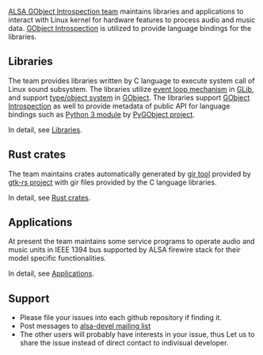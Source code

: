 [ALSA GObject Introspection team](https://github.com/orgs/alsa-project/teams/gobject-introspection)
maintains libraries and applications to interact with Linux kernel for hardware features to process
audio and music data.  [GObject Introspection](https://gi.readthedocs.io/) is utilized to provide
language bindings for the libraries.

## Libraries

The team provides libraries written by C language to execute system call of Linux sound subsystem.
The libraries utilize [event loop mechanism](https://docs.gtk.org/glib/main-loop.html) in
[GLib](https://docs.gtk.org/glib/), and support
[type/object system](https://docs.gtk.org/gobject/concepts.html) in
[GObject](https://docs.gtk.org/gobject/). The libraries support
[GObject Introspection](https://gi.readthedocs.io/) as well to provide metadata of public API for
language bindings such as [Python 3 module](https://pypi.org/project/PyGObject/) by
[PyGObject project](pygobject.readthedocs.io/).

In detail, see [Libraries](libraries.md).

## Rust crates

The team maintains crates automatically generated by [gir tool](https://gtk-rs.org/gir/book/) provided
by [gtk-rs project](https://gtk-rs.org/) with gir files provided by the C language libraries.

In detail, see [Rust crates](crates.md).

## Applications

At present the team maintains some service programs to operate audio and music units
in IEEE 1394 bus supported by ALSA firewire stack for their model specific functionalities.

In detail, see [Applications](applications.md).

## Support

* Please file your issues into each github repository if finding it.
* Post messages to [alsa-devel mailing list](https://mailman.alsa-project.org/mailman/listinfo/alsa-devel)
* The other users will probably have interests in your issue, thus Let us to share the issue
  instead of direct contact to indivisual developer.
